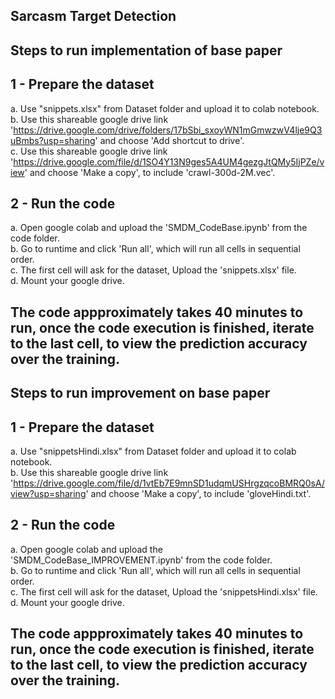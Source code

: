 ## **Sarcasm Target Detection**

## **Steps to run implementation of base paper**

## 1 - Prepare the dataset
a. Use "snippets.xlsx" from Dataset folder and upload it to colab notebook.<br/>
b. Use this shareable google drive link 'https://drive.google.com/drive/folders/17bSbi_sxoyWN1mGmwzwV4lje9Q3uBmbs?usp=sharing' and choose 'Add shortcut to drive'.<br/>
c. Use this shareable google drive link 'https://drive.google.com/file/d/1SO4Y13N9ges5A4UM4gezgJtQMy5IjPZe/view' and choose 'Make a copy', to include 'crawl-300d-2M.vec'.<br/>

## 2 - Run the code
a. Open google colab and upload the 'SMDM_CodeBase.ipynb' from the code folder.<br/>
b. Go to runtime and click 'Run all', which will run all cells in sequential order.<br/>
c. The first cell will ask for the dataset, Upload the 'snippets.xlsx' file.<br/>
d. Mount your google drive.<br/>

## The code appproximately takes 40 minutes to run, once the code execution is finished, iterate to the last cell, to view the prediction accuracy over the training. 

## **Steps to run improvement on base paper**

## 1 - Prepare the dataset
a. Use "snippetsHindi.xlsx" from Dataset folder and upload it to colab notebook.<br/>
b. Use this shareable google drive link 'https://drive.google.com/file/d/1vtEb7E9mnSD1udqmUSHrgzqcoBMRQ0sA/view?usp=sharing' and choose 'Make a copy', to include 'gloveHindi.txt'.<br/>

## 2 - Run the code
a. Open google colab and upload the 'SMDM_CodeBase_IMPROVEMENT.ipynb' from the code folder.<br/>
b. Go to runtime and click 'Run all', which will run all cells in sequential order.<br/>
c. The first cell will ask for the dataset, Upload the 'snippetsHindi.xlsx' file.<br/>
d. Mount your google drive.<br/>

## The code appproximately takes 40 minutes to run, once the code execution is finished, iterate to the last cell, to view the prediction accuracy over the training.


